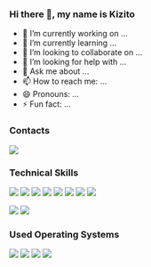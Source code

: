 ### Hi there 👋, my name is Kizito
<!--
**kyzyto/kyzyto** is a ✨ _special_ ✨ repository because its `README.md` (this file) appears on your GitHub profile.
-->
- 🔭 I’m currently working on ...
- 🌱 I’m currently learning ...
- 👯 I’m looking to collaborate on ...
- 🤔 I’m looking for help with ...
- 💬 Ask me about ...
- 📫 How to reach me: ...
- 😄 Pronouns: ...
- ⚡ Fun fact: ...

### Contacts
<a href="https://www.linkedin.com/in/adunife-kizito-okoye-4b8618178/"><img src="https://img.shields.io/badge/linkedin-%230077B5.svg?&style=for-the-badge&logo=linkedin&logoColor=white"></a>

### Technical Skills
<img src="https://img.shields.io/badge/Python-%233776AB.svg?&style=flat-square&logo=python&logoColor=white">
<img src="https://img.shields.io/badge/Java-%23CCCCCC.svg?&style=flat-square&logo=java&logoColor=orange"> 
<img src="https://img.shields.io/badge/C++-%2300599C.svg?&style=flat-square&logo=c%2B%2B&logoColor=white">
<img src="https://img.shields.io/badge/HTML-%23239120.svg?&style=flat-square&logo=html5&logoColor=white"> 
<img src="https://img.shields.io/badge/CSS-%23239120.svg?&style=flat-square&logo=css3&logoColor=white"> 
<img src="https://img.shields.io/badge/Javascript-%23F7DF1E.svg?&style=flat-square&logo=javascript&logoColor=yellow&labelColor=black"> 
<img src="https://img.shields.io/badge/React-%2361DAFB.svg?&style=flat-square&logo=react&logoColor=white"> 
<img src="https://img.shields.io/badge/Bootstrap-%23563D7C.svg?&style=flat-square&logo=bootstrap&logoColor=white">



<img src="https://img.shields.io/badge/Android Studio-%233DDC84.svg?&style=flat-square&logo=android-studio&logoColor=white"> <img src="https://img.shields.io/badge/Visual Studio-%235C2D91.svg?&style=flat-square&logo=visual-studio&logoColor=white"> 

### Used Operating Systems
<img src="https://img.shields.io/badge/Windows-%230078D6.svg?&style=flat-square&logo=windows&logoColor=white"> <img src="https://img.shields.io/badge/Linux-%23FCC624.svg?&style=flat-square&logo=linux&logoColor=white"> <img src="https://img.shields.io/badge/Arch Linux-%231793D1.svg?&style=flat-square&logo=arch-linux&logoColor=white"> <img src="https://img.shields.io/badge/MacOS-%23999999.svg?&style=flat-square&logo=apple&logoColor=white"> 
